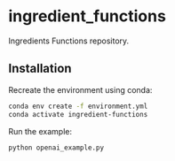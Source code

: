 # ingredient_functions

Ingredients Functions repository.

## Installation

Recreate the environment using conda:

```bash
conda env create -f environment.yml
conda activate ingredient-functions
```

Run the example:

```bash
python openai_example.py
```
